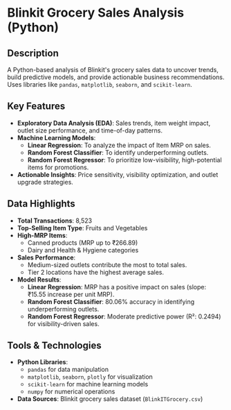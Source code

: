 # Blinkit Grocery Sales Analysis (Python)

## Description  
A Python-based analysis of Blinkit's grocery sales data to uncover trends, build predictive models, and provide actionable business recommendations. Uses libraries like `pandas`, `matplotlib`, `seaborn`, and `scikit-learn`.

## Key Features  
- **Exploratory Data Analysis (EDA)**: Sales trends, item weight impact, outlet size performance, and time-of-day patterns.  
- **Machine Learning Models**:  
  - **Linear Regression**: To analyze the impact of Item MRP on sales.  
  - **Random Forest Classifier**: To identify underperforming outlets.  
  - **Random Forest Regressor**: To prioritize low-visibility, high-potential items for promotions.  
- **Actionable Insights**: Price sensitivity, visibility optimization, and outlet upgrade strategies.  

## Data Highlights  
- **Total Transactions**: 8,523  
- **Top-Selling Item Type**: Fruits and Vegetables  
- **High-MRP Items**:  
  - Canned products (MRP up to ₹266.89)  
  - Dairy and Health & Hygiene categories  
- **Sales Performance**:  
  - Medium-sized outlets contribute the most to total sales.  
  - Tier 2 locations have the highest average sales.  
- **Model Results**:  
  - **Linear Regression**: MRP has a positive impact on sales (slope: ₹15.55 increase per unit MRP).  
  - **Random Forest Classifier**: 80.06% accuracy in identifying underperforming outlets.  
  - **Random Forest Regressor**: Moderate predictive power (R²: 0.2494) for visibility-driven sales.  

## Tools & Technologies  
- **Python Libraries**:  
  - `pandas` for data manipulation  
  - `matplotlib`, `seaborn`, `plotly` for visualization  
  - `scikit-learn` for machine learning models  
  - `numpy` for numerical operations  
- **Data Sources**: Blinkit grocery sales dataset (`BlinkITGrocery.csv`)  
